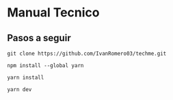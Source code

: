 # Manual Tecnico

## Pasos a seguir

```
git clone https://github.com/IvanRomero03/techme.git
```
```
npm install --global yarn
```
```
yarn install
```
```
yarn dev
```
